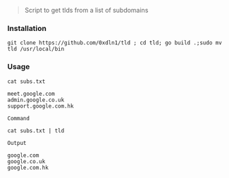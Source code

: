 > Script to get tlds from a list of subdomains

### Installation

```
git clone https://github.com/0xdln1/tld ; cd tld; go build .;sudo mv tld /usr/local/bin
```


### Usage

`cat subs.txt`

```text
meet.google.com
admin.google.co.uk
support.google.com.hk
```

`Command`

```
cat subs.txt | tld
```

`Output`

```
google.com
google.co.uk
google.com.hk
```
